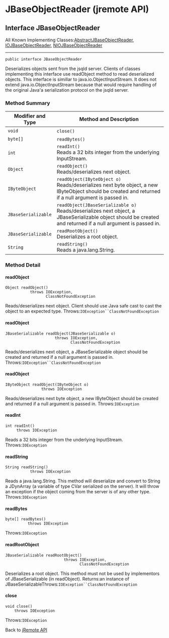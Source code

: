# JBaseObjectReader (jremote API)

<PageHeader />

## Interface JBaseObjectReader

All Known Implementing Classes:[AbstractJBaseObjectReader](./../abstractjbaseobjectwriter-(jremote-api) "class in com.jbase.jremote.io"), [IOJBaseObjectReader](./../iojbaseobjectreader-(jremote-api) "class in com.jbase.jremote.io"), [NIOJBaseObjectReader](./../niojbaseobjectreader-(jremote-api) "class in com.jbase.jremote.io")
* * *


```
public interface JBaseObjectReader
```

Deserializes objects sent from the jsqld server. Clients of classes implementing this interface use readObject method to read deserialized objects. This interface is simillar to java.io.ObjectInputStream. It does not extend java.io.ObjectInputStream because that would require handling of the original Java'a serialization protocol on the jsqld server.

### Method Summary


| Modifier and Type<br> | Method and Description<br> |
| --- | --- |
| `void`<br> | `close()` <br> |
| `byte[]`<br> | `readBytes()` <br> |
| `int`<br> | `readInt()`<br>Reads a 32 bits integer from the underlying InputStream.<br> |
| `Object`<br> | `readObject()`<br>Reads/deserializes next object.<br> |
| `IByteObject`<br> | `readObject(IByteObject o)`<br>Reads/deserializes next byte object, a new IByteObject should be created and returned if a null argument is passed in.<br> |
| `JBaseSerializable`<br> | `readObject(JBaseSerializable o)`<br>Reads/deserializes next object, a JBaseSerializable object should be created and returned if a null argument is passed in.<br> |
| `JBaseSerializable`<br> | `readRootObject()`<br>Deserializes a root object.<br> |
| `String`<br> | `readString()`<br>Reads a java.lang.String.<br> |

### Method Detail

#### readObject

```
Object readObject()
           throws IOException,
                  ClassNotFoundException
```

Reads/deserializes next object. Client should use Java safe cast to cast the object to an expected type.
Throws:`IOException``ClassNotFoundException`
#### 


#### readObject

```
JBaseSerializable readObject(JBaseSerializable o)
                      throws IOException,
                             ClassNotFoundException
```

Reads/deserializes next object, a JBaseSerializable object should be created and returned if a null argument is passed in.
Throws:`IOException``ClassNotFoundException`
#### 


#### readObject

```
IByteObject readObject(IByteObject o)
                throws IOException
```

Reads/deserializes next byte object, a new IByteObject should be created and returned if a null argument is passed in.
Throws:`IOException`
#### 


#### readInt

```
int readInt()
     throws IOException
```

Reads a 32 bits integer from the underlying InputStream.
Throws:`IOException`
#### 


#### readString

```
String readString()
           throws IOException
```

Reads a java.lang.String. This method will deserialize and convert to String a JDynArray (a variable of type CVar serialized on the server). It will throw an exception if the object coming from the server is of any other type.
Throws:`IOException`
#### 


#### readBytes

```
byte[] readBytes()
          throws IOException
```
Throws:`IOException`
#### 


#### readRootObject

```
JBaseSerializable readRootObject()
                          throws IOException,
                                 ClassNotFoundException
```

Deserializes a root object. This method must not be used by implementors of JBaseSerializable (in readObject).
Returns:an instance of JBaseSerializableThrows:`IOException``ClassNotFoundException`
#### 


#### close

```
void close()
    throws IOException
```
Throws:`IOException`

Back to [jRemote API](../../../../jremote-api/README.md)

  
<PageFooter />
